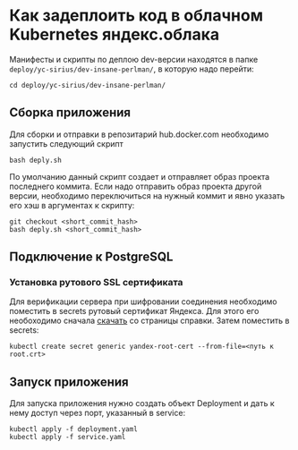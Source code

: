 # Как задеплоить код в облачном Kubernetes яндекс.облака

Манифесты и скрипты по деплою dev-версии находятся в папке `deploy/yc-sirius/dev-insane-perlman/`, в которую надо перейти:
```shell
cd deploy/yc-sirius/dev-insane-perlman/
```

## Сборка приложения

Для сборки и отправки в репозитарий hub.docker.com необходимо запустить следующий скрипт 
```shell
bash deply.sh
```
По умолчанию данный скрипт создает и отправляет образ проекта последнего коммита. Если надо отправить образ проекта другой версии, необходимо переключиться на нужный коммит и явно указать его хэш в аргументах к скрипту:
```shell
git checkout <short_commit_hash>
bash deply.sh <short_commit_hash>
```

## Подключение к PostgreSQL

### Установка рутового SSL сертификата
Для верификации сервера при шифровании соединения необходимо поместить в secrets рутовый сертификат Яндекса. 
Для этого его необоходимо сначала [скачать](https://yandex.cloud/ru/docs/managed-postgresql/operations/connect#linux-macos_1) со страницы справки. 
Затем поместить в secrets:
```shell
kubectl create secret generic yandex-root-cert --from-file=<путь к root.crt>
```

## Запуск приложения

Для запуска приложения нужно создать объект Deployment и дать к нему доступ через порт, указанный в service:
```shell
kubectl apply -f deployment.yaml
kubectl apply -f service.yaml
```




